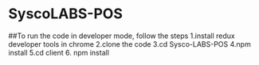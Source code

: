 # SyscoLABS-POS

##To run the code in developer mode, follow the steps
    1.install redux developer tools in chrome
    2.clone the code
    3.cd Sysco-LABS-POS
    4.npm install
    5.cd client
    6. npm install
